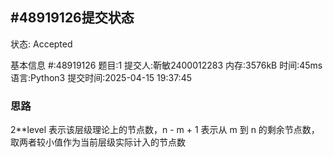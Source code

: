 
## #48919126提交状态

状态: Accepted

基本信息
#:48919126
题目:1
提交人:靳敏2400012283
内存:3576kB
时间:45ms
语言:Python3
提交时间:2025-04-15 19:37:45

### 思路
2**level 表示该层级理论上的节点数，n - m + 1 表示从 m 到 n 的剩余节点数，取两者较小值作为当前层级实际计入的节点数
